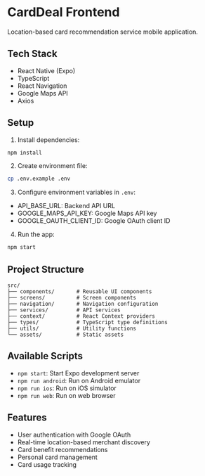 # CardDeal Frontend

Location-based card recommendation service mobile application.

## Tech Stack

- React Native (Expo)
- TypeScript
- React Navigation
- Google Maps API
- Axios

## Setup

1. Install dependencies:
```bash
npm install
```

2. Create environment file:
```bash
cp .env.example .env
```

3. Configure environment variables in `.env`:
- API_BASE_URL: Backend API URL
- GOOGLE_MAPS_API_KEY: Google Maps API key
- GOOGLE_OAUTH_CLIENT_ID: Google OAuth client ID

4. Run the app:
```bash
npm start
```

## Project Structure

```
src/
├── components/       # Reusable UI components
├── screens/          # Screen components
├── navigation/       # Navigation configuration
├── services/         # API services
├── context/          # React Context providers
├── types/            # TypeScript type definitions
├── utils/            # Utility functions
└── assets/           # Static assets
```

## Available Scripts

- `npm start`: Start Expo development server
- `npm run android`: Run on Android emulator
- `npm run ios`: Run on iOS simulator
- `npm run web`: Run on web browser

## Features

- User authentication with Google OAuth
- Real-time location-based merchant discovery
- Card benefit recommendations
- Personal card management
- Card usage tracking
